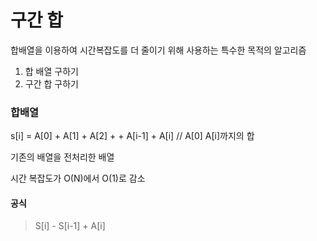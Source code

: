 # 구간 합

 합배열을 이용하여 시간복잡도를 더 줄이기 위해 사용하는 특수한 목적의 알고리즘

 1. 합 배열 구하기
 2. 구간 합 구하기

### 합배열
s[i] = A[0] + A[1] + A[2] + + A[i-1] + A[i] // A[0] A[i]까지의 합

기존의 배열을 전처리한 배열

시간 복잡도가 O(N)에서 O(1)로 감소

#### 공식
> S[i] - S[i-1] + A[i]
